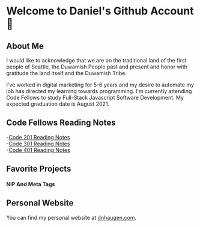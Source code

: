 # Welcome to Daniel's Github Account :triumph:
## About Me 
I would like to acknowledge that we are on the traditional land of the first people of Seattle, the Duwamish People past and present and honor with gratitude the land itself and the Duwamish Tribe.

I've worked in digital marketing for 5-6 years and my desire to automate my job has directed my learning towards programming. I'm currently attending Code Fellows to study Full-Stack Javascript Software Development. My expected graduation date is August 2021. 

## Code Fellows Reading Notes
-[Code 201 Reading Notes](201-reading-notes.md)<br/>
-[Code 301 Reading Notes](301-reading-notes.md)<br/>
-[Code 401 Reading Notes](401-reading-notes.md)<br/>

## Favorite Projects

#### NlP And Meta Tags

## Personal Website
You can find my personal website at [dnhaugen.com](https://www.dnhaugen.com).
